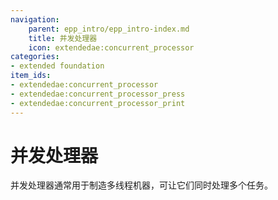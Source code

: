 ```yaml
---
navigation:
    parent: epp_intro/epp_intro-index.md
    title: 并发处理器
    icon: extendedae:concurrent_processor
categories:
- extended foundation
item_ids:
- extendedae:concurrent_processor
- extendedae:concurrent_processor_press
- extendedae:concurrent_processor_print
---
```


# 并发处理器

<Row>
<ItemImage id="extendedae:concurrent_processor" scale="4"></ItemImage>
<ItemImage id="extendedae:concurrent_processor_press" scale="4"></ItemImage>
<ItemImage id="extendedae:concurrent_processor_print" scale="4"></ItemImage>
</Row>

并发处理器通常用于制造多线程机器，可让它们同时处理多个任务。
